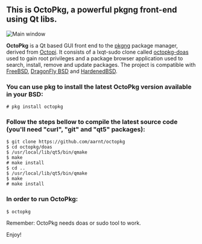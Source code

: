 ## This is OctoPkg, a powerful pkgng front-end using Qt libs.

![Main window](https://raw.githubusercontent.com/aarnt/octopkg/master/octopkg-mainwindow.png)

**OctoPkg** is a Qt based GUI front end to the [pkgng](https://wiki.freebsd.org/pkgng) package manager, derived from [Octopi](http://tintaescura.com/projects/octopi).
It consists of a lxqt-sudo clone called [octopkg-doas](https://github.com/aarnt/octopkg/tree/master/doas) used to gain root privileges and a package browser application used
to search, install, remove and update packages.
The project is compatible with [FreeBSD](https://www.freebsd.org/), [DragonFly BSD](https://www.dragonflybsd.org/) and [HardenedBSD](https://hardenedbsd.org/).

### You can use pkg to install the latest OctoPkg version available in your BSD:

```
# pkg install octopkg
```

### Follow the steps bellow to compile the latest source code (you'll need "curl", "git" and "qt5" packages):

```
$ git clone https://github.com/aarnt/octopkg
$ cd octopkg/doas
$ /usr/local/lib/qt5/bin/qmake
$ make
# make install
$ cd ..
$ /usr/local/lib/qt5/bin/qmake
$ make
# make install
```

### In order to run OctoPkg:

```
$ octopkg
```

Remember: OctoPkg needs doas or sudo tool to work.


Enjoy!
